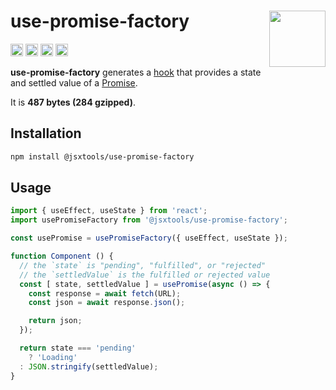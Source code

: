 # use-promise-factory [<img src="https://avatars.githubusercontent.com/u/52989093" alt="" width="90" height="90" align="right">][monorepo]

[<img alt="npm version" src="https://img.shields.io/npm/v/@jsxtools/use-promise-factory.svg" height="20">](https://www.npmjs.com/package/@jsxtools/use-promise-factory)
[<img alt="build status" src="https://img.shields.io/travis/jsxtools/monorepo/master.svg" height="20">](https://travis-ci.org/jsxtools/monorepo/use-promise-factory)
[<img alt="issue tracker" src="https://img.shields.io/github/issues/jsxtools/monorepo/use-promise-factory.svg" height="20">](https://github.com/jsxtools/monorepo/issues?q=is:issue+is:open+label:use-promise-factory)
[<img alt="pull requests" src="https://img.shields.io/github/issues-pr/jsxtools/monorepo/use-promise-factory.svg" height="20">](https://github.com/jsxtools/monorepo/pulls?q=is:pr+is:open+label:use-promise-factory)

**use-promise-factory** generates a [hook] that provides a state and settled value of a [Promise].

It is <strong size>487 bytes (284 gzipped)</strong>.

## Installation

```sh
npm install @jsxtools/use-promise-factory
```

## Usage

```js
import { useEffect, useState } from 'react';
import usePromiseFactory from '@jsxtools/use-promise-factory';

const usePromise = usePromiseFactory({ useEffect, useState });

function Component () {
  // the `state` is "pending", "fulfilled", or "rejected"
  // the `settledValue` is the fulfilled or rejected value
  const [ state, settledValue ] = usePromise(async () => {
    const response = await fetch(URL);
    const json = await response.json();

    return json;
  });

  return state === 'pending'
    ? 'Loading'
  : JSON.stringify(settledValue);
}
```

[hook]: https://reactjs.org/docs/hooks-reference.html
[monorepo]: https://github.com/jsxtools/monorepo
[promise]: https://developer.mozilla.org/en-US/docs/Web/JavaScript/Guide/Using_promises
